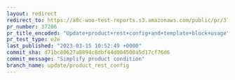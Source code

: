 ```yaml
---
layout: redirect
redirect_to: https://a8c-woo-test-reports.s3.amazonaws.com/public/pr/37206/e2e/index.html
pr_number: 37206
pr_title_encoded: "Update+product+rest+config+and+template+block+usage"
pr_test_type: e2e
last_published: "2023-03-15 10:52:49 +0000"
commit_sha: d71bc80627a8894c8dbf44d004500a5d17cf76d6
commit_message: "Simplify product condition"
branch_name: update/product_rest_config
---
```

